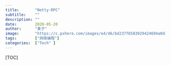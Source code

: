 ```yaml
---
title:       "Netty-RPC"
subtitle:    ""
description: ""
date:        2020-05-20
author:      "麦子"
image:       "https://c.pxhere.com/images/e4/46/bd237f6583029424694a0d16589b-1435053.jpg!d"
tags:        ["网络编程"]
categories:  ["Tech" ]
---
```


[TOC]

